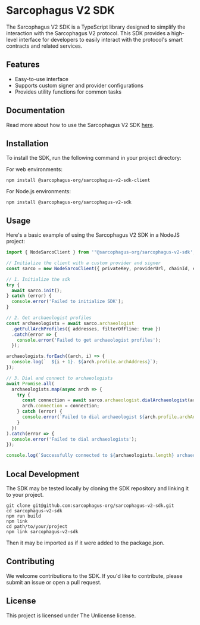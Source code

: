 # Sarcophagus V2 SDK

The Sarcophagus V2 SDK is a TypeScript library designed to simplify the interaction with the Sarcophagus V2 protocol. This SDK provides a high-level interface for developers to easily interact with the protocol's smart contracts and related services.

## Features

- Easy-to-use interface
- Supports custom signer and provider configurations
- Provides utility functions for common tasks

## Documentation

Read more about how to use the Sarcophagus V2 SDK [here](https://sarcophagus-org.github.io/sarcophagus-v2-sdk/index.html).

## Installation

To install the SDK, run the following command in your project directory:

For web environments:

```
npm install @sarcophagus-org/sarcophagus-v2-sdk-client
```

For Node.js environments:

```
npm install @sarcophagus-org/sarcophagus-v2-sdk
```

## Usage

Here's a basic example of using the Sarcophagus V2 SDK in a NodeJS project:

```typescript
import { NodeSarcoClient } from '"@sarcophagus-org/sarcophagus-v2-sdk';

// Initialize the client with a custom provider and signer
const sarco = new NodeSarcoClient({ privateKey, providerUrl, chainId, etherscanApiKey, zeroExApiKey });

// 1. Initialize the sdk
try {
  await sarco.init();
} catch (error) {
  console.error('Failed to initialize SDK');
}

// 2. Get archaeologist profiles
const archaeologists = await sarco.archaeologist
  .getFullArchProfiles({ addresses, filterOffline: true })
  .catch(error => {
    console.error('Failed to get archaeologist profiles');
  });

archaeologists.forEach((arch, i) => {
  console.log(`  ${i + 1}. ${arch.profile.archAddress}`);
});

// 3. Dial and connect to archaeologists
await Promise.all(
  archaeologists.map(async arch => {
    try {
      const connection = await sarco.archaeologist.dialArchaeologist(arch);
      arch.connection = connection;
    } catch (error) {
      console.error(`Failed to dial archaeologist ${arch.profile.archAddress}`);
    }
  })
).catch(error => {
  console.error('Failed to dial archaeologists');
});

console.log(`Successfully connected to ${archaeologists.length} archaeologists`);
```

## Local Development

The SDK may be tested locally by cloning the SDK repository and linking it to your project.

```
git clone git@github.com:sarcophagus-org/sarcophagus-v2-sdk.git
cd sarcophagus-v2-sdk
npm run build
npm link
cd path/to/your/project
npm link sarcophagus-v2-sdk
```

Then it may be imported as if it were added to the package.json.

## Contributing

We welcome contributions to the SDK. If you'd like to contribute, please submit an issue or open a pull request.

## License

This project is licensed under The Unlicense license.
